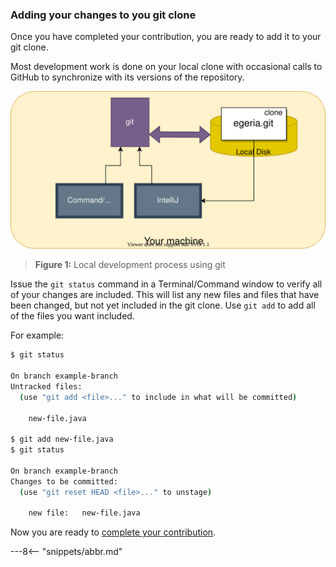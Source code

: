 <!-- SPDX-License-Identifier: CC-BY-4.0 -->
<!-- Copyright Contributors to the ODPi Egeria project 2020. -->

### Adding your changes to you git clone

Once you have completed your contribution, you are ready to add it to your git clone.

Most development work is done on your local clone with occasional calls to GitHub to
synchronize with its versions of the repository.

![Figure 1](git-development.svg)
> **Figure 1:** Local development process using git

Issue the `git status` command in a Terminal/Command window to verify all of your changes are
included.  This will list any new files and files that have been changed, but not yet included
in the git clone.  Use `git add` to add all of the files you want included.

For example:

```bash
$ git status

On branch example-branch
Untracked files:
  (use "git add <file>..." to include in what will be committed)

	new-file.java

$ git add new-file.java
$ git status

On branch example-branch
Changes to be committed:
  (use "git reset HEAD <file>..." to unstage)

	new file:   new-file.java
```

Now you are ready to [complete your contribution](/egeria-docs/education/tutorials/git-and-git-hub-tutorial/task-git-pull-push-pr).

---8<-- "snippets/abbr.md"
